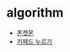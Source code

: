 # algorithm

- [폰켓몬](https://github.com/DDD120/algorithm/blob/main/Programmers/%ED%8F%B0%EC%BC%93%EB%AA%AC.md)
- [키패드 누르기](https://github.com/DDD120/algorithm/blob/main/Programmers/%ED%82%A4%ED%8C%A8%EB%93%9C%EB%88%84%EB%A5%B4%EA%B8%B0.md)
